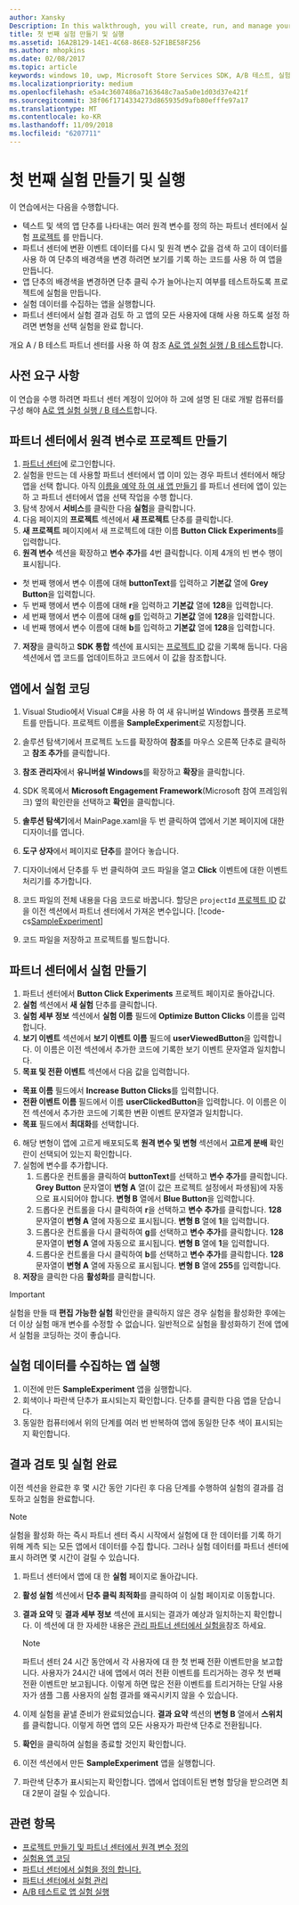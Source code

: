 ```yaml
---
author: Xansky
Description: In this walkthrough, you will create, run, and manage your first experiment with A/B testing.
title: 첫 번째 실험 만들기 및 실행
ms.assetid: 16A2B129-14E1-4C68-86E8-52F1BE58F256
ms.author: mhopkins
ms.date: 02/08/2017
ms.topic: article
keywords: windows 10, uwp, Microsoft Store Services SDK, A/B 테스트, 실험
ms.localizationpriority: medium
ms.openlocfilehash: e5a4c3607486a7163648c7aa5a0e1d03d37e421f
ms.sourcegitcommit: 38f06f1714334273d865935d9afb80efffe97a17
ms.translationtype: MT
ms.contentlocale: ko-KR
ms.lasthandoff: 11/09/2018
ms.locfileid: "6207711"
---
```

# <a name="create-and-run-your-first-experiment"></a>첫 번째 실험 만들기 및 실행

이 연습에서는 다음을 수행합니다.
* 텍스트 및 색의 앱 단추를 나타내는 여러 원격 변수를 정의 하는 파트너 센터에서 실험 [프로젝트](run-app-experiments-with-a-b-testing.md#terms) 를 만듭니다.
* 파트너 센터에 변환 이벤트 데이터를 다시 및 원격 변수 값을 검색 하 고이 데이터를 사용 하 여 단추의 배경색을 변경 하려면 보기를 기록 하는 코드를 사용 하 여 앱을 만듭니다.
* 앱 단추의 배경색을 변경하면 단추 클릭 수가 늘어나는지 여부를 테스트하도록 프로젝트에 실험을 만듭니다.
* 실험 데이터를 수집하는 앱을 실행합니다.
* 파트너 센터에서 실험 결과 검토 하 고 앱의 모든 사용자에 대해 사용 하도록 설정 하려면 변형을 선택 실험을 완료 합니다.

개요 A / B 테스트 파트너 센터를 사용 하 여 참조 [A로 앱 실험 실행 / B 테스트](run-app-experiments-with-a-b-testing.md)합니다.

## <a name="prerequisites"></a>사전 요구 사항

이 연습을 수행 하려면 파트너 센터 계정이 있어야 하 고에 설명 된 대로 개발 컴퓨터를 구성 해야 [A로 앱 실험 실행 / B 테스트](run-app-experiments-with-a-b-testing.md)합니다.

## <a name="create-a-project-with-remote-variables-in-partner-center"></a>파트너 센터에서 원격 변수로 프로젝트 만들기

1. [파트너 센터](https://partner.microsoft.com/dashboard)에 로그인합니다.
2. 실험을 만드는 데 사용할 파트너 센터에서 앱 이미 있는 경우 파트너 센터에서 해당 앱을 선택 합니다. 아직 [이름을 예약 하 여 새 앱 만들기](../publish/create-your-app-by-reserving-a-name.md) 를 파트너 센터에 앱이 있는 하 고 파트너 센터에서 앱을 선택 작업을 수행 합니다.
3. 탐색 창에서 **서비스**를 클릭한 다음 **실험**을 클릭합니다.
4. 다음 페이지의 **프로젝트** 섹션에서 **새 프로젝트** 단추를 클릭합니다.
5. **새 프로젝트** 페이지에서 새 프로젝트에 대한 이름 **Button Click Experiments**를 입력합니다.
6. **원격 변수** 섹션을 확장하고 **변수 추가**를 4번 클릭합니다. 이제 4개의 빈 변수 행이 표시됩니다.
  * 첫 번째 행에서 변수 이름에 대해 **buttonText**를 입력하고 **기본값** 열에 **Grey Button**을 입력합니다.
  * 두 번째 행에서 변수 이름에 대해 **r**을 입력하고 **기본값** 열에 **128**을 입력합니다.
  * 세 번째 행에서 변수 이름에 대해 **g**를 입력하고 **기본값** 열에 **128**을 입력합니다.
  * 네 번째 행에서 변수 이름에 대해 **b**를 입력하고 **기본값** 열에 **128**을 입력합니다.
7. **저장**을 클릭하고 **SDK 통합** 섹션에 표시되는 [프로젝트 ID](run-app-experiments-with-a-b-testing.md#terms) 값을 기록해 둡니다. 다음 섹션에서 앱 코드를 업데이트하고 코드에서 이 값을 참조합니다.

## <a name="code-the-experiment-in-your-app"></a>앱에서 실험 코딩

1. Visual Studio에서 Visual C#을 사용 하 여 새 유니버설 Windows 플랫폼 프로젝트를 만듭니다. 프로젝트 이름을 **SampleExperiment**로 지정합니다.
2. 솔루션 탐색기에서 프로젝트 노드를 확장하여 **참조**를 마우스 오른쪽 단추로 클릭하고 **참조 추가**를 클릭합니다.
3. **참조 관리자**에서 **유니버설 Windows**를 확장하고 **확장**을 클릭합니다.
4. SDK 목록에서 **Microsoft Engagement Framework**(Microsoft 참여 프레임워크) 옆의 확인란을 선택하고 **확인**을 클릭합니다.
5. **솔루션 탐색기**에서 MainPage.xaml을 두 번 클릭하여 앱에서 기본 페이지에 대한 디자이너를 엽니다.
6. **도구 상자**에서 페이지로 **단추**를 끌어다 놓습니다.
7. 디자이너에서 단추를 두 번 클릭하여 코드 파일을 열고 **Click** 이벤트에 대한 이벤트 처리기를 추가합니다.  
8. 코드 파일의 전체 내용을 다음 코드로 바꿉니다. 할당은 ```projectId``` [프로젝트 ID](run-app-experiments-with-a-b-testing.md#terms) 값을 이전 섹션에서 파트너 센터에서 가져온 변수입니다.
    [!code-cs[SampleExperiment](./code/StoreSDKSamples/cs/ExperimentPage.xaml.cs#SampleExperiment)]

9. 코드 파일을 저장하고 프로젝트를 빌드합니다.

## <a name="create-the-experiment-in-partner-center"></a>파트너 센터에서 실험 만들기

1. 파트너 센터에서 **Button Click Experiments** 프로젝트 페이지로 돌아갑니다.
2. **실험** 섹션에서 **새 실험** 단추를 클릭합니다.
3. **실험 세부 정보** 섹션에서 **실험 이름** 필드에 **Optimize Button Clicks** 이름을 입력합니다.
4. **보기 이벤트** 섹션에서 **보기 이벤트 이름** 필드에 **userViewedButton**을 입력합니다. 이 이름은 이전 섹션에서 추가한 코드에 기록한 보기 이벤트 문자열과 일치합니다.
5. **목표 및 전환 이벤트** 섹션에서 다음 값을 입력합니다.
  * **목표 이름** 필드에서 **Increase Button Clicks**를 입력합니다.
  * **전환 이벤트 이름** 필드에서 이름 **userClickedButton**을 입력합니다. 이 이름은 이전 섹션에서 추가한 코드에 기록한 변환 이벤트 문자열과 일치합니다.
  * **목표** 필드에서 **최대화**를 선택합니다.
6. 해당 변형이 앱에 고르게 배포되도록 **원격 변수 및 변형** 섹션에서 **고르게 분배** 확인란이 선택되어 있는지 확인합니다.
7. 실험에 변수를 추가합니다.
    1. 드롭다운 컨트롤을 클릭하여 **buttonText**를 선택하고 **변수 추가**를 클릭합니다. **Grey Button** 문자열이 **변형 A** 열(이 값은 프로젝트 설정에서 파생됨)에 자동으로 표시되어야 합니다. **변형 B** 열에서 **Blue Button**을 입력합니다.
    2. 드롭다운 컨트롤을 다시 클릭하여 **r**을 선택하고 **변수 추가**를 클릭합니다. **128** 문자열이 **변형 A** 열에 자동으로 표시됩니다. **변형 B** 열에 **1**을 입력합니다.
    3. 드롭다운 컨트롤을 다시 클릭하여 **g**를 선택하고 **변수 추가**를 클릭합니다. **128** 문자열이 **변형 A** 열에 자동으로 표시됩니다. **변형 B** 열에 **1**을 입력합니다.  
    4. 드롭다운 컨트롤을 다시 클릭하여 **b**를 선택하고 **변수 추가**를 클릭합니다. **128** 문자열이 **변형 A** 열에 자동으로 표시됩니다. **변형 B** 열에 **255**를 입력합니다.  
8. **저장**을 클릭한 다음 **활성화**를 클릭합니다.

> [!IMPORTANT]
> 실험을 만들 때 **편집 가능한 실험** 확인란을 클릭하지 않은 경우 실험을 활성화한 후에는 더 이상 실험 매개 변수를 수정할 수 없습니다. 일반적으로 실험을 활성화하기 전에 앱에서 실험을 코딩하는 것이 좋습니다.

## <a name="run-the-app-to-gather-experiment-data"></a>실험 데이터를 수집하는 앱 실행

1. 이전에 만든 **SampleExperiment** 앱을 실행합니다.
2. 회색이나 파란색 단추가 표시되는지 확인합니다. 단추를 클릭한 다음 앱을 닫습니다.
3. 동일한 컴퓨터에서 위의 단계를 여러 번 반복하여 앱에 동일한 단추 색이 표시되는지 확인합니다.

## <a name="review-the-results-and-complete-the-experiment"></a>결과 검토 및 실험 완료

이전 섹션을 완료한 후 몇 시간 동안 기다린 후 다음 단계를 수행하여 실험의 결과를 검토하고 실험을 완료합니다.

> [!NOTE]
> 실험을 활성화 하는 즉시 파트너 센터 즉시 시작에서 실험에 대 한 데이터를 기록 하기 위해 계측 되는 모든 앱에서 데이터를 수집 합니다. 그러나 실험 데이터를 파트너 센터에 표시 하려면 몇 시간이 걸릴 수 있습니다.

1. 파트너 센터에서 앱에 대 한 **실험** 페이지로 돌아갑니다.
2. **활성 실험** 섹션에서 **단추 클릭 최적화**를 클릭하여 이 실험 페이지로 이동합니다.
3. **결과 요약** 및 **결과 세부 정보** 섹션에 표시되는 결과가 예상과 일치하는지 확인합니다. 이 섹션에 대 한 자세한 내용은 [관리 파트너 센터에서 실험을](manage-your-experiment.md#review-the-results-of-your-experiment)참조 하세요.
    > [!NOTE]
    > 파트너 센터 24 시간 동안에서 각 사용자에 대 한 첫 번째 전환 이벤트만을 보고합니다. 사용자가 24시간 내에 앱에서 여러 전환 이벤트를 트리거하는 경우 첫 번째 전환 이벤트만 보고됩니다. 이렇게 하면 많은 전환 이벤트를 트리거하는 단일 사용자가 샘플 그룹 사용자의 실험 결과를 왜곡시키지 않을 수 있습니다.

4. 이제 실험을 끝낼 준비가 완료되었습니다. **결과 요약** 섹션의 **변형 B** 열에서 **스위치**를 클릭합니다. 이렇게 하면 앱의 모든 사용자가 파란색 단추로 전환됩니다.
5. **확인**을 클릭하여 실험을 종료할 것인지 확인합니다.
6. 이전 섹션에서 만든 **SampleExperiment** 앱을 실행합니다.
7. 파란색 단추가 표시되는지 확인합니다. 앱에서 업데이트된 변형 할당을 받으려면 최대 2분이 걸릴 수 있습니다.

## <a name="related-topics"></a>관련 항목

* [프로젝트 만들기 및 파트너 센터에서 원격 변수 정의](create-a-project-and-define-remote-variables-in-the-dev-center-dashboard.md)
* [실험용 앱 코딩](code-your-experiment-in-your-app.md)
* [파트너 센터에서 실험을 정의 합니다.](define-your-experiment-in-the-dev-center-dashboard.md)
* [파트너 센터에서 실험 관리](manage-your-experiment.md)
* [A/B 테스트로 앱 실험 실행](run-app-experiments-with-a-b-testing.md)
